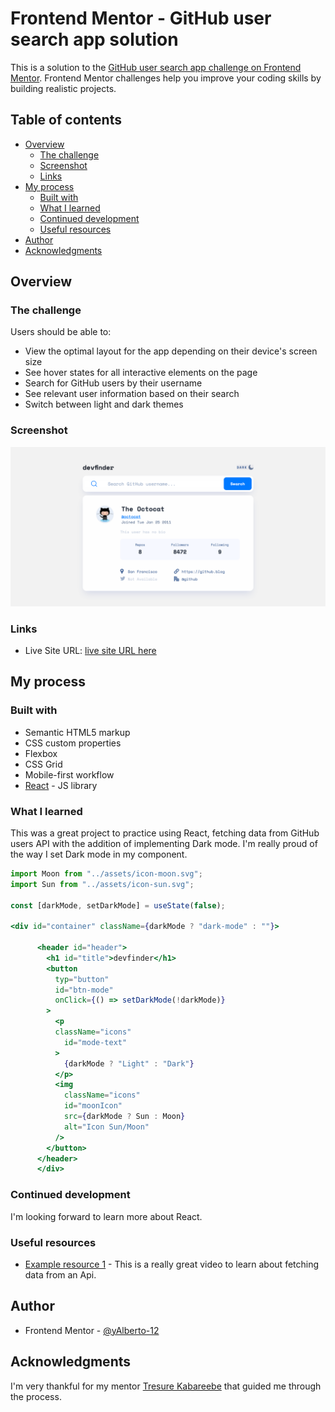 # Frontend Mentor - GitHub user search app solution

This is a solution to the [GitHub user search app challenge on Frontend Mentor](https://www.frontendmentor.io/challenges/github-user-search-app-Q09YOgaH6). Frontend Mentor challenges help you improve your coding skills by building realistic projects. 

## Table of contents

- [Overview](#overview)
  - [The challenge](#the-challenge)
  - [Screenshot](#screenshot)
  - [Links](#links)
- [My process](#my-process)
  - [Built with](#built-with)
  - [What I learned](#what-i-learned)
  - [Continued development](#continued-development)
  - [Useful resources](#useful-resources)
- [Author](#author)
- [Acknowledgments](#acknowledgments)

## Overview

### The challenge

Users should be able to:

- View the optimal layout for the app depending on their device's screen size
- See hover states for all interactive elements on the page
- Search for GitHub users by their username
- See relevant user information based on their search
- Switch between light and dark themes

### Screenshot

![](src/assets/Screenshot%202023-02-27%20at%2012-24-05%20GITHUB%20user%20search%20app.png)

### Links

- Live Site URL: [live site URL here](https://git-hub-user-searcher.netlify.app/)

## My process

### Built with

- Semantic HTML5 markup
- CSS custom properties
- Flexbox
- CSS Grid
- Mobile-first workflow
- [React](https://reactjs.org/) - JS library

### What I learned

This was a great project to practice using React, fetching data from GitHub users API with the addition of implementing Dark mode. I'm really proud of the way I set Dark mode in my component.

```jsx
import Moon from "../assets/icon-moon.svg";
import Sun from "../assets/icon-sun.svg";

const [darkMode, setDarkMode] = useState(false);

<div id="container" className={darkMode ? "dark-mode" : ""}>
      
      <header id="header">
        <h1 id="title">devfinder</h1>
        <button
          typ="button"
          id="btn-mode"
          onClick={() => setDarkMode(!darkMode)}
        >
          <p
          className="icons"
            id="mode-text"
          >
            {darkMode ? "Light" : "Dark"}
          </p>
          <img
            className="icons"
            id="moonIcon"
            src={darkMode ? Sun : Moon}
            alt="Icon Sun/Moon"
          />
        </button>
      </header>
      </div>

```

### Continued development

I'm looking forward to learn more about React.

### Useful resources

- [Example resource 1](https://www.youtube.com/watch?v=Oive66jrwBs) - This is a really great video to learn about fetching data from an Api.

## Author

- Frontend Mentor - [@yAlberto-12](https://www.frontendmentor.io/profile/Alberto)

## Acknowledgments

I'm very thankful for my mentor [Tresure Kabareebe](https://github.com/trekab) that guided me through the process.
